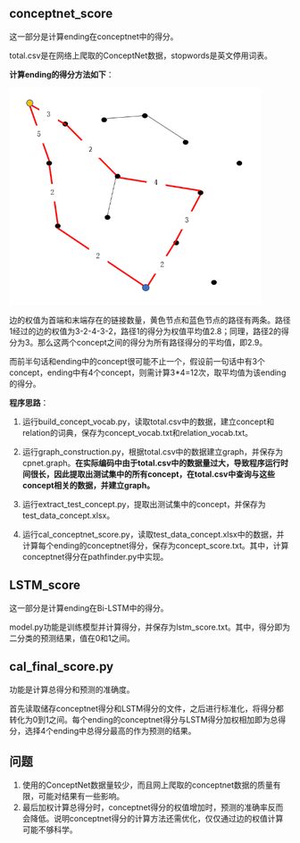 ## conceptnet_score

这一部分是计算ending在conceptnet中的得分。

total.csv是在网络上爬取的ConceptNet数据，stopwords是英文停用词表。

**计算ending的得分方法如下**：

<img src="README.assets/path.PNG" alt="path" style="zoom: 67%;" />

边的权值为首端和末端存在的链接数量，黄色节点和蓝色节点的路径有两条。路径1经过的边的权值为3-2-4-3-2，路径1的得分为权值平均值2.8；同理，路径2的得分为3。那么这两个concept之间的得分为所有路径得分的平均值，即2.9。

而前半句话和ending中的concept很可能不止一个，假设前一句话中有3个concept，ending中有4个concept，则需计算3*4=12次，取平均值为该ending的得分。



**程序思路**：

1. 运行build_concept_vocab.py，读取total.csv中的数据，建立concept和relation的词典，保存为concept_vocab.txt和relation_vocab.txt。

2. 运行graph_construction.py，根据total.csv中的数据建立graph，并保存为cpnet.graph。**在实际编码中由于total.csv中的数据量过大，导致程序运行时间很长，因此提取出测试集中的所有concept，在total.csv中查询与这些concept相关的数据，并建立graph。**

3. 运行extract_test_concept.py，提取出测试集中的concept，并保存为test_data_concept.xlsx。

4. 运行cal_conceptnet_score.py，读取test_data_concept.xlsx中的数据，并计算每个ending的conceptnet得分，保存为concept_score.txt。其中，计算conceptnet得分在pathfinder.py中实现。

   

## LSTM_score

这一部分是计算ending在Bi-LSTM中的得分。

model.py功能是训练模型并计算得分，并保存为lstm_score.txt。其中，得分即为二分类的预测结果，值在0和1之间。



## cal_final_score.py

功能是计算总得分和预测的准确度。

首先读取储存conceptnet得分和LSTM得分的文件，之后进行标准化，将得分都转化为0到1之间。每个ending的conceptnet得分与LSTM得分加权相加即为总得分，选择4个ending中总得分最高的作为预测的结果。



## 问题

1. 使用的ConceptNet数据量较少，而且网上爬取的conceptnet数据的质量有限，可能对结果有一些影响。
2. 最后加权计算总得分时，conceptnet得分的权值增加时，预测的准确率反而会降低。说明conceptnet得分的计算方法还需优化，仅仅通过边的权值计算可能不够科学。